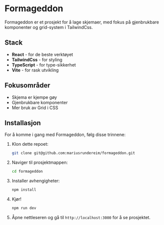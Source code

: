 # Formageddon

Formageddon er et prosjekt for å lage skjemaer, med fokus på gjenbrukbare komponenter og grid-system i TailwindCss.

## Stack

- **React** - for de beste verktøyet
- **TailwindCss** - for styling
- **TypeScript** - for type-sikkerhet
- **Vite** - for rask utvikling

## Fokusområder

- Skjema er kjempe gøy
- Gjenbrukbare komponenter
- Mer bruk av Grid i CSS

## Installasjon

For å komme i gang med Formageddon, følg disse trinnene:

1. Klon dette repoet:

   ```bash
   git clone git@github.com:mariusrundereim/formageddon.git
   ```

2. Naviger til prosjektmappen:

   ```bash
   cd formageddon
   ```

3. Installer avhengigheter:
   ```bash
   npm install
   ```
4. Kjør!
   ```bash
   npm run dev
   ```
5. Åpne nettleseren og gå til `http://localhost:3000` for å se prosjektet.
